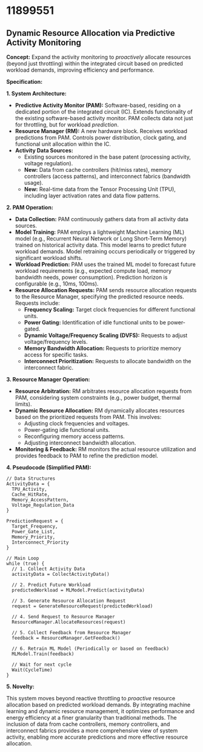 # 11899551

## Dynamic Resource Allocation via Predictive Activity Monitoring

**Concept:** Expand the activity monitoring to *proactively* allocate resources (beyond just throttling) within the integrated circuit based on predicted workload demands, improving efficiency and performance.

**Specification:**

**1. System Architecture:**

*   **Predictive Activity Monitor (PAM):** Software-based, residing on a dedicated portion of the integrated circuit (IC). Extends functionality of the existing software-based activity monitor.  PAM collects data not just for throttling, but for workload *prediction*.
*   **Resource Manager (RM):** A new hardware block. Receives workload predictions from PAM. Controls power distribution, clock gating, and functional unit allocation within the IC.
*   **Activity Data Sources:**
    *   Existing sources monitored in the base patent (processing activity, voltage regulation).
    *   **New:**  Data from cache controllers (hit/miss rates), memory controllers (access patterns), and interconnect fabrics (bandwidth usage).
    *   **New:** Real-time data from the Tensor Processing Unit (TPU), including layer activation rates and data flow patterns.

**2.  PAM Operation:**

*   **Data Collection:** PAM continuously gathers data from all activity data sources.
*   **Model Training:** PAM employs a lightweight Machine Learning (ML) model (e.g., Recurrent Neural Network or Long Short-Term Memory) trained on historical activity data. This model learns to predict future workload demands.  Model retraining occurs periodically or triggered by significant workload shifts.
*   **Workload Prediction:** PAM uses the trained ML model to forecast future workload requirements (e.g., expected compute load, memory bandwidth needs, power consumption). Prediction horizon is configurable (e.g., 10ms, 100ms).
*   **Resource Allocation Requests:** PAM sends resource allocation requests to the Resource Manager, specifying the predicted resource needs.  Requests include:
    *   **Frequency Scaling:** Target clock frequencies for different functional units.
    *   **Power Gating:**  Identification of idle functional units to be power-gated.
    *   **Dynamic Voltage/Frequency Scaling (DVFS):** Requests to adjust voltage/frequency levels.
    *   **Memory Bandwidth Allocation:** Requests to prioritize memory access for specific tasks.
    *   **Interconnect Prioritization:** Requests to allocate bandwidth on the interconnect fabric.

**3. Resource Manager Operation:**

*   **Resource Arbitration:** RM arbitrates resource allocation requests from PAM, considering system constraints (e.g., power budget, thermal limits).
*   **Dynamic Resource Allocation:**  RM dynamically allocates resources based on the prioritized requests from PAM.  This involves:
    *   Adjusting clock frequencies and voltages.
    *   Power-gating idle functional units.
    *   Reconfiguring memory access patterns.
    *   Adjusting interconnect bandwidth allocation.
*   **Monitoring & Feedback:** RM monitors the actual resource utilization and provides feedback to PAM to refine the prediction model.

**4.  Pseudocode (Simplified PAM):**

```
// Data Structures
ActivityData = {
  TPU_Activity,
  Cache_HitRate,
  Memory_AccessPattern,
  Voltage_Regulation_Data
}

PredictionRequest = {
  Target_Frequency,
  Power_Gate_List,
  Memory_Priority,
  Interconnect_Priority
}

// Main Loop
while (true) {
  // 1. Collect Activity Data
  activityData = CollectActivityData()

  // 2. Predict Future Workload
  predictedWorkload = MLModel.Predict(activityData)

  // 3. Generate Resource Allocation Request
  request = GenerateResourceRequest(predictedWorkload)

  // 4. Send Request to Resource Manager
  ResourceManager.AllocateResources(request)

  // 5. Collect Feedback from Resource Manager
  feedback = ResourceManager.GetFeedback()

  // 6. Retrain ML Model (Periodically or based on feedback)
  MLModel.Train(feedback)

  // Wait for next cycle
  Wait(CycleTime)
}
```

**5. Novelty:**

This system moves beyond reactive throttling to *proactive* resource allocation based on predicted workload demands. By integrating machine learning and dynamic resource management, it optimizes performance and energy efficiency at a finer granularity than traditional methods. The inclusion of data from cache controllers, memory controllers, and interconnect fabrics provides a more comprehensive view of system activity, enabling more accurate predictions and more effective resource allocation.